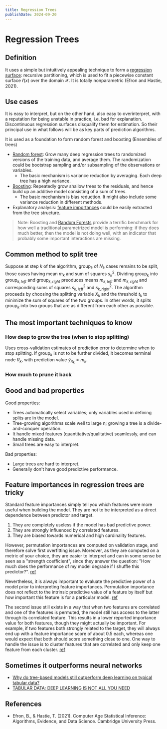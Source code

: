 ```yaml
---
title: Regression Trees
publishDate: 2024-09-20
---
```


# Regression Trees

## Definition

It uses a simple but intuitively appealing technique to form a [regression surface](/regression.md): recursive partitioning, which is used to fit a piecewise constant surface $\hat{r}(x)$ over the domain $\mathcal{X}$. It is totally nonparametric (Efron and Hastie, 2021).

## Use cases

It is easy to interpret, but on the other hand, also easy to overinterpret, with a reputation for being unstable in practice, i.e. bad for explanation. Discontinuous regression surfaces disqualify them for estimation. So their principal use in what follows will be as key parts of prediction algorithms.

It is used as a foundation to form random forest and boosting (Ensembles of trees)

- [Random forest](/random-forests.md): Grow many deep regression trees to randomized versions of the training data, and average them. The randomization could be bootstrap sampling and/or subsampling of the observations or variables.
  - The basic mechanism is variance reduction by averaging. Each deep tree has a high variance.
- [Boosting](/boosting.md): Repeatedly grow shallow trees to the residuals, and hence build up an additive model consisting of a sum of trees.
  - The basic mechanism is bias reduction. It might also include some variance reduction in different methods.
- Explanatory analysis: [feature importances](https://mlcourse.ai/book/topic05/topic5_part3_feature_importance.html) could be easily extracted from the tree structure.

> Note: Boosting and [Random Forests](/random-forests.md) provide a terrific benchmark for how well a traditional parametrized model is performing: if they does much better, then the model is not doing well, with an indicator that probably some important interactions are missing.

## Common method to split tree

Suppose at step $k$ of the algorithm, group$_k$ of $N_k$ cases remains to be split, those cases having mean $m_k$ and sum of squares $s^2_k$. Dividing group$_k$ into group$_{k, left}$ and group$_{k, right}$ preoduces means $m_{k,left}$ and $m_{k,right}$ and corresponding sums of squares $s^2_{k,left}$ and $s^2_{k,right}$. The algorithm proceeds by choosing the splitting variable $X_k$ and the threshold $t_k$ to minimize the sum of squares of the two groups. In other words, it splits group$_k$ into two groups that are as different from each other as possible.

## The most important techniques to know

### How deep to grow the tree (when to stop splitting)

Uses cross-validation estimates of prediction error to determine when to stop splitting. If group$_k$ is not to be further divided, it becomes terminal node $R_k$, with prediction value $\hat{y}_{R_k} = m_k$.

### How much to prune it back

## Good and bad properties

Good properties:

- Trees automatically select variables; only variables used in defining splits are in the model.
- Tree-growing algorithms scale well to large n; growing a tree is a divide-and-conquer operation.
- It handle mixed features (quantitative/qualitative) seamlessly, and can handle missing data.
- Small trees are easy to interpret.

Bad properties:

- Large trees are hard to interpret.
- Generally don't have good predictive performance.

## Feature importances in regression trees are tricky

Standard feature importances simply tell you which features were more useful when building the model. They are not to be interpreted as a direct dependence between predictor and target.

1. They are completely useless if the model has bad predictive power.
2. They are strongly influenced by correlated features.
3. They are biased towards numerical and high cardinality features.

However, permutation importances are computed on validation stage, and therefore solve first overfitting issue. Moreover, as they are computed on a metric of your choice, they are easier to interpret and can in some sense be seen as a "strength coefficient", since they answer the question: "How much does the performance of my model degrade if I shuffle this predictor?". [ref](https://stats.stackexchange.com/questions/450703/is-feature-importance-in-random-forest-useless)

Nevertheless, it is always important to evaluate the predictive power of a model prior to interpreting feature importances. Permutation importance does not reflect to the intrinsic predictive value of a feature by itself but how important this feature is for a particular model. [ref](https://scikit-learn.org/stable/modules/permutation_importance.html)

The second issue still exists in a way that when two features are correlated and one of the features is permuted, the model still has access to the latter through its correlated feature. This results in a lower reported importance value for both features, though they might actually be important. For example, if two features both strongly related to the target, they will always end up with a feature importance score of about 0.5 each, whereas one would expect that both should score something close to one. One way to handle the issue is to cluster features that are correlated and only keep one feature from each cluster. [ref](https://scikit-learn.org/stable/modules/permutation_importance.html#misleading-values-on-strongly-correlated-features)

## Sometimes it outperforms neural networks

- [Why do tree-based models still outperform deep learning on typical tabular data?](https://openreview.net/forum?id=Fp7__phQszn)
- [TABULAR DATA: DEEP LEARNING IS NOT ALL YOU NEED](https://arxiv.org/pdf/2106.03253)

## References

- Efron, B., & Hastie, T. (2021). Computer Age Statistical Inference: Algorithms, Evidence, and Data Science. Cambridge University Press.
